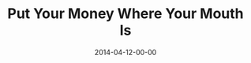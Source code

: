 ---
layout: message
category: message
series: "How to Change the World"
title: "Put Your Money Where Your Mouth Is"
date: 2014-04-12-00-00
message_id: 859
audio-description: "Brian Tome talks about how changing the world requires personal investment."
audio: "http://www.crossroads.net/players/media/hq/htctw_04.mp3"
audio-title: "Put Your Money Where Your Mouth Is"
audio-duration: ":"
program-description: "Program WK4 - How to Change the World"
program: "http://www.crossroads.net/players/media/hq/04_12-13_14Program_LO.pdf"
program-title: "Put Your Money Where Your Mouth Is"
video-description: "Brian Tome talks about how changing the world requires personal investment."
video-title: "Put Your Money Where Your Mouth Is"
video: "https://s3.amazonaws.com/crossroadsvideomessages/htctw_04.mp4"
video-poster: "https://www.crossroads.net/uploadedfiles/htctw_04_still.jpg"
---